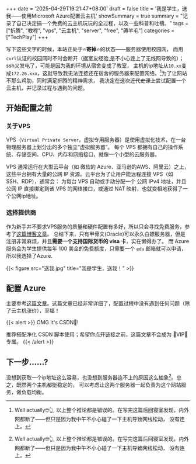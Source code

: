 +++
date = '2025-04-29T19:21:47+08:00'
draft = false
title = '我是学生，送我——使用Microsoft Azure配置云主机'
showSummary = true
summary = "记录了自己决定搞一个免费的云主机玩玩的全过程，以及一些科普和吐槽。"
tags = ["折腾", "教程", "vps", "云主机", "server", "free", "薅羊毛"]
categories = ["TechPlay"]
+++

写下这些文字的时候，本站正处于⭐**寄掉**⭐的状态——服务器使用校园网，
而用`curl`认证的校园网时不时会断开（据室友经验,是不小心连上了无线网导致的）；ssh又发电了，可能是因为我的环境从宿舍变成了教室，
主机的ip地址从`10.xx`变成`172.26.xxx`，这就导致我无法连接还在宿舍的服务器来配置网络。[^1]为了让网站不那么鸡肋，同时满足折腾的精神需求，
我决定~~在这次近代史课上~~尝试配置一个云主机，并记录过程与遇到的问题。 

## 开始配置之前

### 关于VPS

VPS（`Virtual Private Server`，虚拟专用服务器）是使用虚拟化技术，在一台物理服务器上划分出的多个独立“虚拟服务器”。
每个 VPS 都拥有自己的操作系统、存储空间、CPU、内存和网络接口，就像一个小型的云服务器。 

VPS 通常运行在大型云平台（如 微软的 Azure、亚马逊的AWS、阿里云）之上，这些平台拥有大量的公网 IP 资源。云平台为了让用户能远程连接 VPS（如 SSH、RDP），通常会：
为每台 VPS 自动或手动分配一个 公网 IPv4 地址，并且
公网 IP 直接绑定到该 VPS 的网络接口，或通过 NAT 映射，也就变相地获得了一个公网ip地址。

### 选择提供商

作为新手并不要求VPS服务的质量和硬件配置有多好，所以只会寻找免费服务，参考了[这篇博客文章](https://uuzi.net/2024-free-vps-recommend/)。
总结下来，只有甲骨文(Oracle)可以永久白嫖服务器，但是注册非常麻烦，并且**需要一个支持国际货币的 visa 卡**，实在懒得办了。
而 Azure 服务会为学生提供每年 100 美金的免费额度，只需要一个 `edu` 邮箱就可以申请，所以我选择了Azure. 

{{< figure src="送我.jpg" title="我是学生，送我！" >}}

## 配置 Azure

主要参考[这篇文章](https://blog.csdn.net/qq_33177599/article/details/132333921)。这篇文章已经非常详细了，配置过程中没有遇到任何问题（除了云主机涨价），至福！

{{< alert >}}
OMG It's CSDN💩!

推荐搭配净化 CSDN 脚本使用；希望你点开链接之前，这篇文章不会成为 💩VIP💩 专属。
{{< /alert >}}



## 下一步……?

没想到获取一个ip地址这么容易，也没想到服务器连不上的原因这么抽象[^1]。总之，既然两个主机都挺稳定的，
可以考虑让这两个服务器一起负责为这个网站服务，做负载均衡。

[^1]:  Well actually🤓👆, 以上整个推论都是错误的。在写完这篇后回寝室发现，内外网都断了——但只是因为我中午不小心碰了一下主机导致网线松动，
没有连上。

